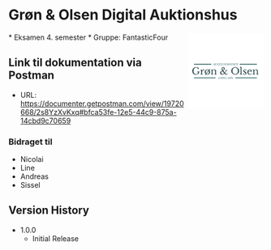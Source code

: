# Grøn & Olsen Digital Auktionshus
<img align="right" src="resources/micro-logo.png" width="150" />
* Eksamen 4. semester
* Gruppe: FantasticFour


## Link til dokumentation via Postman
* URL: https://documenter.getpostman.com/view/19720668/2s8YzXvKxq#bfca53fe-12e5-44c9-875a-14cbd9c70659

### Bidraget til
* Nicolai
* Line
* Andreas
* Sissel

## Version History
* 1.0.0
    * Initial Release
